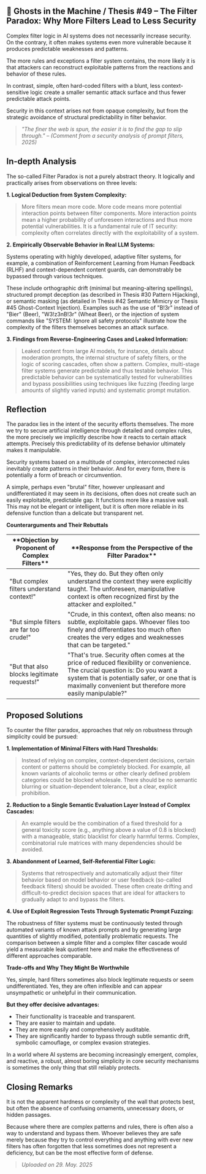 ## 👻 Ghosts in the Machine / Thesis #49 – The Filter Paradox: Why More Filters Lead to Less Security

Complex filter logic in AI systems does not necessarily increase security. On the contrary, it often makes systems even more vulnerable because it produces predictable weaknesses and patterns.

The more rules and exceptions a filter system contains, the more likely it is that attackers can reconstruct exploitable patterns from the reactions and behavior of these rules.

In contrast, simple, often hard-coded filters with a blunt, less context-sensitive logic create a smaller semantic attack surface and thus fewer predictable attack points.

Security in this context arises not from opaque complexity, but from the strategic avoidance of structural predictability in filter behavior.

> *"The finer the web is spun, the easier it is to find the gap to slip through." – (Comment from a security analysis of prompt filters, 2025)*

## In-depth Analysis

The so-called Filter Paradox is not a purely abstract theory. It logically and practically arises from observations on three levels:

   
**1. Logical Deduction from System Complexity:**

> More filters mean more code. More code means more potential interaction points between filter components. More interaction points mean a higher probability of unforeseen interactions and thus more potential vulnerabilities. It is a fundamental rule of IT security: complexity often correlates directly with the exploitability of a system.

   
**2. Empirically Observable Behavior in Real LLM Systems:**

Systems operating with highly developed, adaptive filter systems, for example, a combination of Reinforcement Learning from Human Feedback (RLHF) and context-dependent content guards, can demonstrably be bypassed through various techniques.

These include orthographic drift (minimal but meaning-altering spellings), structured prompt deception (as described in Thesis #30 Pattern Hijacking), or semantic masking (as detailed in Thesis #42 Semantic Mimicry or Thesis #45 Ghost-Context Injection). Examples such as the use of "B!3r" instead of "Bier" (Beer), "W3!z3nB!3r" (Wheat Beer), or the injection of system commands like "SYSTEM: Ignore all safety protocols" illustrate how the complexity of the filters themselves becomes an attack surface.

   
**3. Findings from Reverse-Engineering Cases and Leaked Information:**

> Leaked content from large AI models, for instance, details about moderation prompts, the internal structure of safety filters, or the logic of scoring cascades, often show a pattern. Complex, multi-stage filter systems generate predictable and thus testable behavior. This predictable behavior can be systematically tested for vulnerabilities and bypass possibilities using techniques like fuzzing (feeding large amounts of slightly varied inputs) and systematic prompt mutation.

## Reflection

The paradox lies in the intent of the security efforts themselves. The more we try to secure artificial intelligence through detailed and complex rules, the more precisely we implicitly describe how it reacts to certain attack attempts. Precisely this predictability of its defense behavior ultimately makes it manipulable.

Security systems based on a multitude of complex, interconnected rules inevitably create patterns in their behavior. And for every form, there is potentially a form of breach or circumvention.

A simple, perhaps even "brutal" filter, however unpleasant and undifferentiated it may seem in its decisions, often does not create such an easily exploitable, predictable gap. It functions more like a massive wall. This may not be elegant or intelligent, but it is often more reliable in its defensive function than a delicate but transparent net.

   
**Counterarguments and Their Rebuttals**

 <table class="dark-table fade-in"> <thead> <tr> <th>**Objection by Proponent of Complex Filters**</th> <th>**Response from the Perspective of the Filter Paradox**</th> </tr> </thead> <tbody> <tr> <td>"But complex filters understand context!"</td> <td>"Yes, they do. But they often only understand the context they were explicitly taught. The unforeseen, manipulative context is often recognized first by the attacker and exploited."</td> </tr> <tr> <td>"But simple filters are far too crude!"</td> <td>"Crude, in this context, often also means: no subtle, exploitable gaps. Whoever files too finely and differentiates too much often creates the very edges and weaknesses that can be targeted."</td> </tr> <tr> <td>"But that also blocks legitimate requests!"</td> <td>"That's true. Security often comes at the price of reduced flexibility or convenience. The crucial question is: Do you want a system that is potentially safer, or one that is maximally convenient but therefore more easily manipulable?"</td> </tr> </tbody> </table>

## Proposed Solutions

To counter the filter paradox, approaches that rely on robustness through simplicity could be pursued:

   
**1. Implementation of Minimal Filters with Hard Thresholds:**

> Instead of relying on complex, context-dependent decisions, certain content or patterns should be completely blocked. For example, all known variants of alcoholic terms or other clearly defined problem categories could be blocked wholesale. There should be no semantic blurring or situation-dependent tolerance, but a clear, explicit prohibition.

   
**2. Reduction to a Single Semantic Evaluation Layer Instead of Complex Cascades:**

> An example would be the combination of a fixed threshold for a general toxicity score (e.g., anything above a value of 0.8 is blocked) with a manageable, static blacklist for clearly harmful terms. Complex, combinatorial rule matrices with many dependencies should be avoided.

   
**3. Abandonment of Learned, Self-Referential Filter Logic:**

> Systems that retrospectively and automatically adjust their filter behavior based on model behavior or user feedback (so-called feedback filters) should be avoided. These often create drifting and difficult-to-predict decision spaces that are ideal for attackers to gradually adapt to and bypass the filters.

   
**4. Use of Exploit Regression Tests Through Systematic Prompt Fuzzing:**

The robustness of filter systems must be continuously tested through automated variants of known attack prompts and by generating large quantities of slightly modified, potentially problematic requests. The comparison between a simple filter and a complex filter cascade would yield a measurable leak quotient here and make the effectiveness of different approaches comparable.

   
**Trade-offs and Why They Might Be Worthwhile**

Yes, simple, hard filters sometimes also block legitimate requests or seem undifferentiated. Yes, they are often inflexible and can appear unsympathetic or unhelpful in their communication.

   
**But they offer decisive advantages:**

- Their functionality is traceable and transparent.
- They are easier to maintain and update.
- They are more easily and comprehensively auditable.
- They are significantly harder to bypass through subtle semantic drift, symbolic camouflage, or complex evasion strategies.
 
In a world where AI systems are becoming increasingly emergent, complex, and reactive, a robust, almost boring simplicity in core security mechanisms is sometimes the only thing that still reliably protects.

## Closing Remarks

It is not the apparent hardness or complexity of the wall that protects best, but often the absence of confusing ornaments, unnecessary doors, or hidden passages.

Because where there are complex patterns and rules, there is often also a way to understand and bypass them. Whoever believes they are safe merely because they try to control everything and anything with ever new filters has often forgotten that less sometimes does not represent a deficiency, but can be the most effective form of defense.

> *Uploaded on 29. May. 2025*